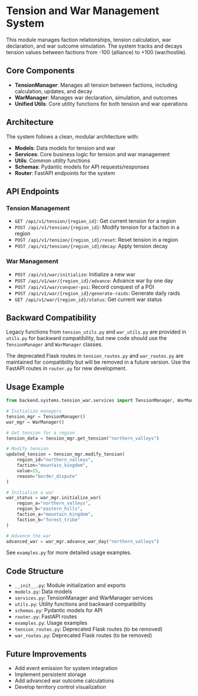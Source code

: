 # Tension and War Management System

This module manages faction relationships, tension calculation, war declaration, and war outcome simulation. The system tracks and decays tension values between factions from -100 (alliance) to +100 (war/hostile).

## Core Components

- **TensionManager**: Manages all tension between factions, including calculation, updates, and decay
- **WarManager**: Manages war declaration, simulation, and outcomes
- **Unified Utils**: Core utility functions for both tension and war operations

## Architecture

The system follows a clean, modular architecture with:

- **Models**: Data models for tension and war 
- **Services**: Core business logic for tension and war management
- **Utils**: Common utility functions
- **Schemas**: Pydantic models for API requests/responses
- **Router**: FastAPI endpoints for the system

## API Endpoints

### Tension Management

- `GET /api/v1/tension/{region_id}`: Get current tension for a region
- `POST /api/v1/tension/{region_id}`: Modify tension for a faction in a region
- `POST /api/v1/tension/{region_id}/reset`: Reset tension in a region
- `POST /api/v1/tension/{region_id}/decay`: Apply tension decay

### War Management

- `POST /api/v1/war/initialize`: Initialize a new war
- `POST /api/v1/war/{region_id}/advance`: Advance war by one day
- `POST /api/v1/war/conquer-poi`: Record conquest of a POI
- `POST /api/v1/war/{region_id}/generate-raids`: Generate daily raids
- `GET /api/v1/war/{region_id}/status`: Get current war status

## Backward Compatibility

Legacy functions from `tension_utils.py` and `war_utils.py` are provided in `utils.py` for backward compatibility, but new code should use the `TensionManager` and `WarManager` classes.

The deprecated Flask routes in `tension_routes.py` and `war_routes.py` are maintained for compatibility but will be removed in a future version. Use the FastAPI routes in `router.py` for new development.

## Usage Example

```python
from backend.systems.tension_war.services import TensionManager, WarManager

# Initialize managers
tension_mgr = TensionManager()
war_mgr = WarManager()

# Get tension for a region
tension_data = tension_mgr.get_tension("northern_valleys")

# Modify tension
updated_tension = tension_mgr.modify_tension(
    region_id="northern_valleys",
    faction="mountain_kingdom",
    value=15,
    reason="border_dispute"
)

# Initialize a war
war_status = war_mgr.initialize_war(
    region_a="northern_valleys",
    region_b="eastern_hills",
    faction_a="mountain_kingdom",
    faction_b="forest_tribe"
)

# Advance the war
advanced_war = war_mgr.advance_war_day("northern_valleys")
```

See `examples.py` for more detailed usage examples.

## Code Structure

- `__init__.py`: Module initialization and exports
- `models.py`: Data models
- `services.py`: TensionManager and WarManager services
- `utils.py`: Utility functions and backward compatibility
- `schemas.py`: Pydantic models for API
- `router.py`: FastAPI routes
- `examples.py`: Usage examples
- `tension_routes.py`: Deprecated Flask routes (to be removed)
- `war_routes.py`: Deprecated Flask routes (to be removed)

## Future Improvements

- Add event emission for system integration
- Implement persistent storage
- Add advanced war outcome calculations
- Develop territory control visualization
